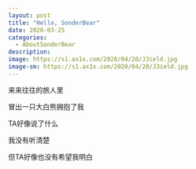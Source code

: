 ```yaml
---
layout: post
title: "Hello, SonderBear"
date: 2020-03-25
categories:
  - AboutSonderBear
description:
image: https://s1.ax1x.com/2020/04/20/J3ield.jpg
image-sm: https://s1.ax1x.com/2020/04/20/J3ield.jpg
---
```


来来往往的旅人里

冒出一只大白熊拥抱了我

TA好像说了什么

我没有听清楚

但TA好像也没有希望我明白

